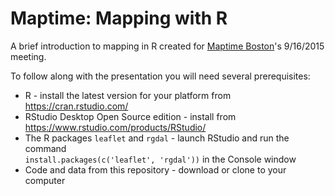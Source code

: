 # Maptime: Mapping with R

A brief introduction to mapping in R created for [Maptime Boston](http://www.meetup.com/Maptime-Boston/)'s 9/16/2015 meeting. 

To follow along with the presentation you will need several prerequisites:
- R - install the latest version for your platform from https://cran.rstudio.com/
- RStudio Desktop Open Source edition - install from https://www.rstudio.com/products/RStudio/
- The R packages `leaflet` and `rgdal` - launch RStudio and run the command  
  `install.packages(c('leaflet', 'rgdal'))` in the Console window
- Code and data from this repository - download or clone to your computer
